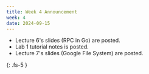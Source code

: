 ```yaml
---
title: Week 4 Announcement
week: 4
date: 2024-09-15
---
```


* Lecture 6's slides (RPC in Go) are posted.
* Lab 1 tutorial notes is posted.
* Lecture 7's slides (Google File System) are posted.

{: .fs-5 }
